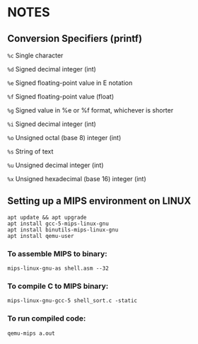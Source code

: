 # NOTES

## Conversion Specifiers (printf)

`%c`	Single character

`%d`	Signed decimal integer (int)

`%e`	Signed floating-point value in E notation

`%f`	Signed floating-point value (float)

`%g`	Signed value in %e or %f format, whichever is shorter

`%i`	Signed decimal integer (int)

`%o`	Unsigned octal (base 8) integer (int)

`%s`	String of text

`%u`	Unsigned decimal integer (int)

`%x`	Unsigned hexadecimal (base 16) integer (int)

## Setting up a MIPS environment on LINUX
```
apt update && apt upgrade
apt install gcc-5-mips-linux-gnu
apt install binutils-mips-linux-gnu
apt install qemu-user
```
### To assemble MIPS to binary:
`mips-linux-gnu-as shell.asm --32`
### To compile C to MIPS binary:
`mips-linux-gnu-gcc-5 shell_sort.c -static`
### To run compiled code:
`qemu-mips a.out`